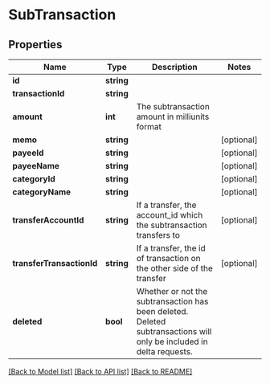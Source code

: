 # SubTransaction

## Properties
Name | Type | Description | Notes
------------ | ------------- | ------------- | -------------
**id** | **string** |  | 
**transactionId** | **string** |  | 
**amount** | **int** | The subtransaction amount in milliunits format | 
**memo** | **string** |  | [optional] 
**payeeId** | **string** |  | [optional] 
**payeeName** | **string** |  | [optional] 
**categoryId** | **string** |  | [optional] 
**categoryName** | **string** |  | [optional] 
**transferAccountId** | **string** | If a transfer, the account_id which the subtransaction transfers to | [optional] 
**transferTransactionId** | **string** | If a transfer, the id of transaction on the other side of the transfer | [optional] 
**deleted** | **bool** | Whether or not the subtransaction has been deleted.  Deleted subtransactions will only be included in delta requests. | 

[[Back to Model list]](../README.md#documentation-for-models) [[Back to API list]](../README.md#documentation-for-api-endpoints) [[Back to README]](../README.md)


